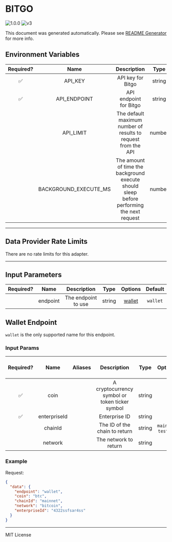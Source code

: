 # BITGO

![1.0.0](https://img.shields.io/github/package-json/v/smartcontractkit/external-adapters-js?filename=packages/sources/bitgo/package.json) ![v3](https://img.shields.io/badge/framework%20version-v3-blueviolet)

This document was generated automatically. Please see [README Generator](../../scripts#readme-generator) for more info.

## Environment Variables

| Required? |         Name          |                                        Description                                        |  Type  | Options | Default |
| :-------: | :-------------------: | :---------------------------------------------------------------------------------------: | :----: | :-----: | :-----: |
|    ✅     |        API_KEY        |                                     API key for Bitgo                                     | string |         |         |
|    ✅     |     API_ENDPOINT      |                                  API endpoint for Bitgo                                   | string |         |         |
|           |       API_LIMIT       |               The default maximum number of results to request from the API               | number |         |  `100`  |
|           | BACKGROUND_EXECUTE_MS | The amount of time the background execute should sleep before performing the next request | number |         | `10000` |

---

## Data Provider Rate Limits

There are no rate limits for this adapter.

---

## Input Parameters

| Required? |   Name   |     Description     |  Type  |          Options           | Default  |
| :-------: | :------: | :-----------------: | :----: | :------------------------: | :------: |
|           | endpoint | The endpoint to use | string | [wallet](#wallet-endpoint) | `wallet` |

## Wallet Endpoint

`wallet` is the only supported name for this endpoint.

### Input Params

| Required? |     Name     | Aliases |                  Description                   |  Type  |       Options        |  Default  | Depends On | Not Valid With |
| :-------: | :----------: | :-----: | :--------------------------------------------: | :----: | :------------------: | :-------: | :--------: | :------------: |
|    ✅     |     coin     |         | A cryptocurrency symbol or token ticker symbol | string |                      |           |            |                |
|    ✅     | enterpriseId |         |                 Enterprise ID                  | string |                      |           |            |                |
|           |   chainId    |         |         The ID of the chain to return          | string | `mainnet`, `testnet` | `mainnet` |            |                |
|           |   network    |         |             The network to return              | string |                      | `bitcoin` |            |                |

### Example

Request:

```json
{
  "data": {
    "endpoint": "wallet",
    "coin": "btc",
    "chainId": "mainnet",
    "network": "bitcoin",
    "enterpriseId": "4322ssfsar4ss"
  }
}
```

---

MIT License
